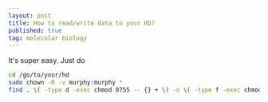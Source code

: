 ```yaml
---
layout: post
title: How to read/write data to your HD?
published: true
tag: molecular biology
---
```


It's super easy. Just do 

```bash
cd /go/to/your/hd
sudo chown -R -v murphy:murphy *
find . \( -type d -exec chmod 0755 -- {} + \) -o \( -type f -exec chmod 0644 -- {} + \)
```

